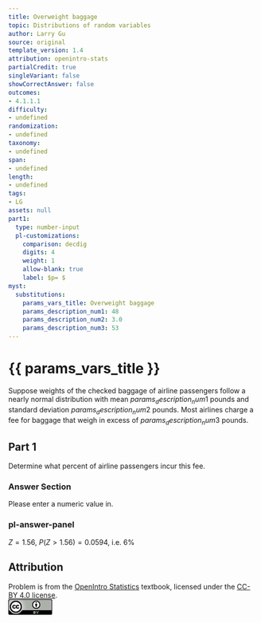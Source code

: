 ```yaml
---
title: Overweight baggage
topic: Distributions of random variables
author: Larry Gu
source: original
template_version: 1.4
attribution: openintro-stats
partialCredit: true
singleVariant: false
showCorrectAnswer: false
outcomes:
- 4.1.1.1
difficulty:
- undefined
randomization:
- undefined
taxonomy:
- undefined
span:
- undefined
length:
- undefined
tags:
- LG
assets: null
part1:
  type: number-input
  pl-customizations:
    comparison: decdig
    digits: 4
    weight: 1
    allow-blank: true
    label: $p= $
myst:
  substitutions:
    params_vars_title: Overweight baggage
    params_description_num1: 48
    params_description_num2: 3.0
    params_description_num3: 53
---
```

# {{ params_vars_title }}
Suppose weights of the checked baggage of airline passengers follow a nearly normal distribution with mean ${{ params_description_num1 }}$ pounds and standard deviation ${{ params_description_num2 }}$ pounds. Most airlines charge a fee for baggage that weigh in excess of ${{ params_description_num3 }}$ pounds.

## Part 1

Determine what percent of airline passengers incur this fee.

### Answer Section

Please enter a numeric value in.

### pl-answer-panel

$Z = 1.56$, $P(Z > 1.56) = 0.0594$, i.e. 6%

## Attribution

Problem is from the [OpenIntro Statistics](https://openintro.org/book/os/) textbook, licensed under the [CC-BY 4.0 license](https://creativecommons.org/licenses/by/4.0/).<br>![Image representing the Creative Commons 4.0 BY license.](https://raw.githubusercontent.com/firasm/bits/master/by.png)